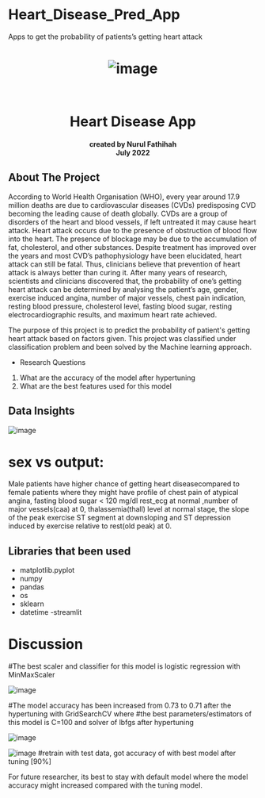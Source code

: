 # Heart_Disease_Pred_App
 Apps to get the probability of patients’s getting heart attack
 
 <h1 align="center">

![image](https://th.bing.com/th/id/OIP.8bTJrUZ5xQBFU4FcOjEXqgHaFN?pid=ImgDet&rs=1)
<br>
</h1>

<h1 align="center">
  <br>
Heart Disease App

<br>

<h4 align="center"><a>
created by Nurul Fathihah  <br>
July 2022
</a></h4>

## About The Project

According to World Health Organisation (WHO), every year around 17.9 million 
deaths are due to cardiovascular diseases (CVDs) predisposing CVD becoming 
the leading cause of death globally. CVDs are a group of disorders of the heart 
and blood vessels, if left untreated it may cause heart attack. Heart attack occurs 
due to the presence of obstruction of blood flow into the heart. The presence of 
blockage may be due to the accumulation of fat, cholesterol, and other substances. 
Despite treatment has improved over the years and most CVD’s pathophysiology 
have been elucidated, heart attack can still be fatal. 
Thus, clinicians believe that prevention of heart attack is always better than curing 
it. After many years of research, scientists and clinicians discovered that, the 
probability of one’s getting heart attack can be determined by analysing the
patient’s age, gender, exercise induced angina, number of major vessels, chest 
pain indication, resting blood pressure, cholesterol level, fasting blood sugar, 
resting electrocardiographic results, and maximum heart rate achieved. 
 
The purpose of this project is to predict the probability of patient's getting heart attack based on factors given. This project was classified under classification problem and been solved by the Machine learning approach.

- Research Questions
1. What are the accuracy of the model after hypertuning
2. What are the best features used for this model

## Data Insights

![image](https://user-images.githubusercontent.com/109565405/180803517-91070885-2cc1-4395-bfa6-83d355c3dea4.png)

# sex vs output:  
Male patients have higher chance of getting heart diseasecompared to female patients where they might have profile of chest pain of atypical angina, fasting blood  sugar < 120 mg/dl rest_ecg at normal ,number of major vessels(caa) at 0, thalassemia(thall) level at normal stage, the slope of the peak exercise ST segment at downsloping and ST depression induced by exercise relative to rest(old peak) at 0.
  

## Libraries that been used

- matplotlib.pyplot 
- numpy
- pandas
- os
- sklearn
- datetime
-streamlit


# Discussion

#The best scaler and classifier for this model is logistic regression with MinMaxScaler

![image](https://user-images.githubusercontent.com/109565405/180801978-9fa19c39-741c-4b20-a811-49bbf7324c18.png)

#The model accuracy has been increased from 0.73 to 0.71 after the hypertuning with GridSearchCV where
#the best parameters/estimators of this model is C=100 and solver of lbfgs after hypertuning 

![image](https://user-images.githubusercontent.com/109565405/180802198-171705f5-c699-4af4-bac3-821c91d90ad7.png)

![image](https://user-images.githubusercontent.com/109565405/180802295-3833cd52-6c9c-4548-af36-b4d1e51b295f.png)
#retrain with test data, got accuracy of with best model after tuning [90%]

For future researcher, its best to stay with default model where the model accuracy might increased compared with the tuning model.
